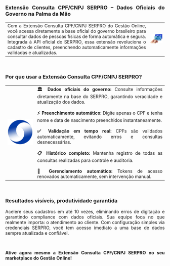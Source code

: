 <div style="text-align: justify">

### Extensão Consulta CPF/CNPJ SERPRO – Dados Oficiais do Governo na Palma da Mão

| | |
|-|-|
|Com a Extensão Consulta CPF/CNPJ SERPRO do Gestão Online, você acessa diretamente a base oficial do governo brasileiro para consultar dados de pessoas físicas de forma automática e segura. Integrada à API oficial do SERPRO, essa extensão revoluciona o cadastro de clientes, preenchendo automaticamente informações validadas e atualizadas. |![](assets/extensao-consulta8.png)|

<br>

### Por que usar a Extensão Consulta CPF/CNPJ SERPRO?

| | |
|-|-|
|![](assets/extensao-consulta7.png) |**🏛️ Dados oficiais do governo:** Consulte informações diretamente na base do SERPRO, garantindo veracidade e atualização dos dados.<br><br>**⚡ Preenchimento automático:** Digite apenas o CPF e tenha nome e data de nascimento preenchidos instantaneamente.<br><br>**✅ Validação em tempo real:** CPFs são validados automaticamente, evitando erros e consultas desnecessárias.<br><br>**📋 Histórico completo:** Mantenha registro de todas as consultas realizadas para controle e auditoria.<br><br>**🔐 Gerenciamento automático:** Tokens de acesso renovados automaticamente, sem intervenção manual. |

<br>

### Resultados visíveis, produtividade garantida
Acelere seus cadastros em até 10 vezes, eliminando erros de digitação e garantindo compliance com dados oficiais. Sua equipe foca no que realmente importa: o atendimento ao cliente. Com configuração simples via credenciais SERPRO, você tem acesso imediato a uma base de dados sempre atualizada e confiável.


<br>

**Ative agora mesmo a Extensão Consulta CPF/CNPJ SERPRO no seu marketplace do Gestão Online!**

</div>